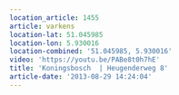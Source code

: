 ```yaml
---
location_article: 1455
article: varkens
location-lat: 51.045985
location-lon: 5.930016
location-combined: '51.045985, 5.930016'
video: 'https://youtu.be/PABe8t0h7hE'
title: 'Koningsbosch  | Heugenderweg 8'
article-date: '2013-08-29 14:24:04'
---
```

